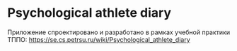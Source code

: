 # Psychological athlete diary
Приложение спроектировано и разработано в рамках учебной практики ТППО: https://se.cs.petrsu.ru/wiki/Psychological_athlete_diary

